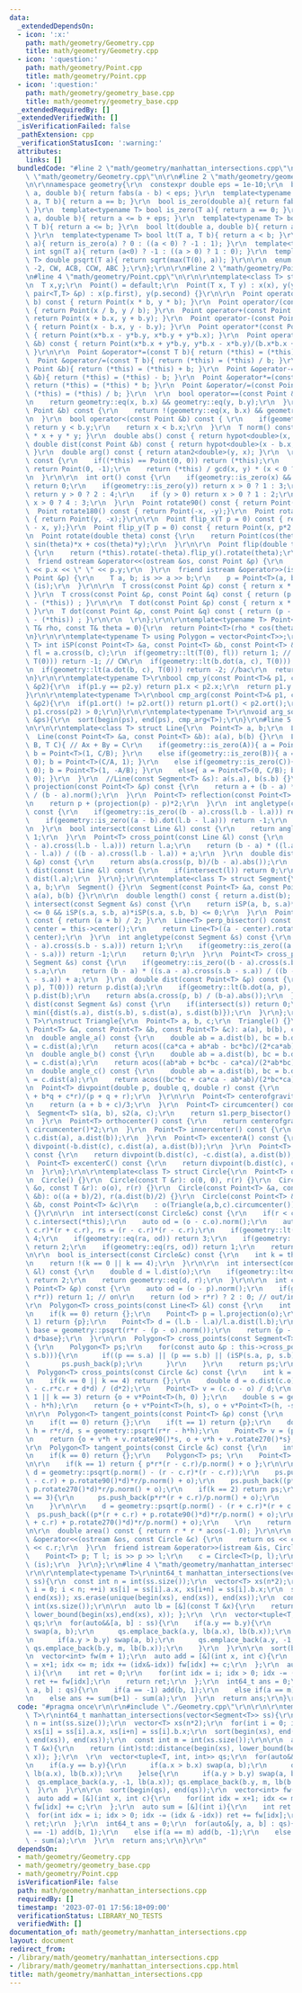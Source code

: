 ```yaml
---
data:
  _extendedDependsOn:
  - icon: ':x:'
    path: math/geometry/Geometry.cpp
    title: math/geometry/Geometry.cpp
  - icon: ':question:'
    path: math/geometry/Point.cpp
    title: math/geometry/Point.cpp
  - icon: ':question:'
    path: math/geometry/geometry_base.cpp
    title: math/geometry/geometry_base.cpp
  _extendedRequiredBy: []
  _extendedVerifiedWith: []
  _isVerificationFailed: false
  _pathExtension: cpp
  _verificationStatusIcon: ':warning:'
  attributes:
    links: []
  bundledCode: "#line 2 \"math/geometry/manhattan_intersections.cpp\"\n\r\n#line 2\
    \ \"math/geometry/Geometry.cpp\"\n\r\n#line 2 \"math/geometry/geometry_base.cpp\"\
    \n\r\nnamespace geometry{\r\n  constexpr double eps = 1e-10;\r\n  bool eq(double\
    \ a, double b){ return fabs(a - b) < eps; }\r\n  template<typename T>  bool eq(T\
    \ a, T b){ return a == b; }\r\n  bool is_zero(double a){ return fabs(a) < eps;\
    \ }\r\n  template<typename T> bool is_zero(T a){ return a == 0; }\r\n  bool le(double\
    \ a, double b){ return a <= b + eps; }\r\n  template<typename T> bool le(T a,\
    \ T b){ return a <= b; }\r\n  bool lt(double a, double b){ return a < b - eps;\
    \ }\r\n  template<typename T> bool lt(T a, T b){ return a < b; }\r\n  int sgn(double\
    \ a){ return is_zero(a) ? 0 : ((a < 0) ? -1 : 1); }\r\n  template<typename T>\
    \ int sgn(T a){ return (a<0) ? -1 : ((a > 0) ? 1 : 0); }\r\n  template<typename\
    \ T> double psqrt(T a){ return sqrt(max(T(0), a)); }\r\n\r\n  enum Dir{ BAC =\
    \ -2, CW, ACB, CCW, ABC };\r\n};\r\n\r\n#line 2 \"math/geometry/Point.cpp\"\n\r\
    \n#line 4 \"math/geometry/Point.cpp\"\n\r\n\r\ntemplate<class T> struct Point{\r\
    \n  T x,y;\r\n  Point() = default;\r\n  Point(T x, T y) : x(x), y(y) {}\r\n  Point(const\
    \ pair<T,T> &p) : x(p.first), y(p.second) {}\r\n\r\n  Point operator*(const T\
    \ b) const { return Point(x * b, y * b); }\r\n  Point operator/(const T b) const\
    \ { return Point(x / b, y / b); }\r\n  Point operator+(const Point &b) const {\
    \ return Point(x + b.x, y + b.y); }\r\n  Point operator-(const Point &b) const\
    \ { return Point(x - b.x, y - b.y); }\r\n  Point operator*(const Point &b) const\
    \ { return Point(x*b.x - y*b.y, x*b.y + y*b.x); }\r\n  Point operator/(const Point\
    \ &b) const { return Point(x*b.x + y*b.y, y*b.x - x*b.y)/(b.x*b.x + b.y*b.y);\
    \ }\r\n\r\n  Point &operator*=(const T b){ return (*this) = (*this) * b; }\r\n\
    \  Point &operator/=(const T b){ return (*this) = (*this) / b; }\r\n  Point &operator+=(const\
    \ Point &b){ return (*this) = (*this) + b; }\r\n  Point &operator-=(const Point\
    \ &b){ return (*this) = (*this) - b; }\r\n  Point &operator*=(const Point &b){\
    \ return (*this) = (*this) * b; }\r\n  Point &operator/=(const Point &b){ return\
    \ (*this) = (*this) / b; }\r\n  \r\n  bool operator==(const Point &b) const {\r\
    \n    return geometry::eq(x, b.x) && geometry::eq(y, b.y);\r\n  }\r\n  bool operator!=(const\
    \ Point &b) const {\r\n    return !(geometry::eq(x, b.x) && geometry::eq(y, b.y));\r\
    \n  }\r\n  bool operator<(const Point &b) const { \r\n    if(geometry::eq(x, b.x))\
    \ return y < b.y;\r\n    return x < b.x;\r\n  }\r\n  T norm() const { return x\
    \ * x + y * y; }\r\n  double abs() const { return hypot<double>(x, y); }\r\n \
    \ double dist(const Point &b) const { return hypot<double>(x - b.x, y - b.y);\
    \ }\r\n  double arg() const { return atan2<double>(y, x); }\r\n  \r\n  Point ArgVec()\
    \ const {\r\n    if((*this) == Point(0, 0)) return (*this);\r\n    if(geometry::is_zero(x))\
    \ return Point(0, -1);\r\n    return (*this) / gcd(x, y) * (x < 0 ? -1 : 1);\r\
    \n  }\r\n\r\n  int ort() const {\r\n    if(geometry::is_zero(x) && geometry::is_zero(y))\
    \ return 0;\r\n    if(geometry::is_zero(y)) return x > 0 ? 1 : 3;\r\n    if(geometry::is_zero(x))\
    \ return y > 0 ? 2 : 4;\r\n    if (y > 0) return x > 0 ? 1 : 2;\r\n    else return\
    \ x > 0 ? 4 : 3;\r\n  }\r\n  Point rotate90() const { return Point(-y, x);}\r\n\
    \  Point rotate180() const { return Point(-x, -y);}\r\n  Point rotate270() const\
    \ { return Point(y, -x);}\r\n\r\n  Point flip_x(T p = 0) const { return Point(p*2\
    \ - x, y);}\r\n  Point flip_y(T p = 0) const { return Point(x, p*2 - y);}\r\n\r\
    \n  Point rotate(double theta) const {\r\n    return Point(cos(theta)*x - sin(theta)*y,\
    \ sin(theta)*x + cos(theta)*y);\r\n  }\r\n\r\n  Point flip(double theta) const\
    \ {\r\n    return (*this).rotate(-theta).flip_y().rotate(theta);\r\n  }\r\n\r\n\
    \  friend ostream &operator<<(ostream &os, const Point &p) {\r\n    return os\
    \ << p.x << \" \" << p.y;\r\n  }\r\n  friend istream &operator>>(istream &is,\
    \ Point &p) {\r\n    T a, b; is >> a >> b;\r\n    p = Point<T>(a, b);\r\n    return\
    \ (is);\r\n  }\r\n\r\n  T cross(const Point &p) const { return x * p.y - y * p.x;\
    \ }\r\n  T cross(const Point &p, const Point &q) const { return (p - (*this)).cross(q\
    \ - (*this)) ; }\r\n\r\n  T dot(const Point &p) const { return x * p.x + y * p.y;\
    \ }\r\n  T dot(const Point &p, const Point &q) const { return (p - (*this)).dot(q\
    \ - (*this)) ; }\r\n\r\n  \r\n};\r\n\r\ntemplate<typename T> Point<T> Polar(const\
    \ T& rho, const T& theta = 0){\r\n  return Point<T>(rho * cos(theta), rho * sin(theta));\r\
    \n}\r\n\r\ntemplate<typename T> using Polygon = vector<Point<T>>;\r\n\r\ntemplate<class\
    \ T> int iSP(const Point<T> &a, const Point<T> &b, const Point<T> &c){\r\n  T\
    \ fl = a.cross(b, c);\r\n  if(geometry::lt(T(0), fl)) return 1; // CCW\r\n  if(geometry::lt(fl,\
    \ T(0))) return -1; // CW\r\n  if(geometry::lt(b.dot(a, c), T(0))) return 2; //abc\r\
    \n  if(geometry::lt(a.dot(b, c), T(0))) return -2; //bac\r\n  return 0; // acb\r\
    \n}\r\n\r\ntemplate<typename T>\r\nbool cmp_y(const Point<T>& p1, const Point<T>\
    \ &p2){\r\n  if(p1.y == p2.y) return p1.x < p2.x;\r\n  return p1.y < p2.y;\r\n\
    }\r\n\r\ntemplate<typename T>\r\nbool cmp_arg(const Point<T>& p1, const Point<T>\
    \ &p2){\r\n  if(p1.ort() != p2.ort()) return p1.ort() < p2.ort();\r\n  return\
    \ p1.cross(p2) > 0;\r\n}\r\n\r\ntemplate<typename T>\r\nvoid arg_sort(Polygon<T>\
    \ &ps){\r\n  sort(begin(ps), end(ps), cmp_arg<T>);\r\n}\r\n#line 5 \"math/geometry/Geometry.cpp\"\
    \n\r\n\r\ntemplate<class T> struct Line{\r\n  Point<T> a, b;\r\n  Line() {}\r\n\
    \  Line(const Point<T> &a, const Point<T> &b): a(a), b(b) {}\r\n  Line(T A, T\
    \ B, T C){ // Ax + By = C\r\n    if(geometry::is_zero(A)){ a = Point<T>(0, C/B);\
    \ b = Point<T>(1, C/B); }\r\n    else if(geometry::is_zero(B)){ a = Point<T>(C/A,\
    \ 0); b = Point<T>(C/A, 1); }\r\n    else if(geometry::is_zero(C)){ a = Point<T>(0,\
    \ 0); b = Point<T>(1, -A/B); }\r\n    else{ a = Point<T>(0, C/B); b = Point<T>(C/A,\
    \ 0); }\r\n  }\r\n  //Line(const Segment<T> &s): a(s.a), b(s.b) {}\r\n  Point<T>\
    \ projection(const Point<T> &p) const {\r\n    return a + (b - a) * a.dot(p, b)\
    \ / (b - a).norm();\r\n  }\r\n  Point<T> reflection(const Point<T> &p) const {\r\
    \n    return p + (projection(p) - p)*2;\r\n  }\r\n  int angletype(const Line &l)\
    \ const {\r\n    if(geometry::is_zero((b - a).cross(l.b - l.a))) return 1;\r\n\
    \    if(geometry::is_zero((a - b).dot(l.b - l.a))) return -1;\r\n    return 0;\r\
    \n  }\r\n  bool intersect(const Line &l) const {\r\n    return angletype(l) !=\
    \ 1;\r\n  }\r\n  Point<T> cross_point(const Line &l) const {\r\n    if(geometry::is_zero((b\
    \ - a).cross(l.b - l.a))) return l.a;\r\n    return (b - a) * ((l.a - a).cross(l.b\
    \ - l.a)) / ((b - a).cross(l.b - l.a)) + a;\r\n  }\r\n  double dist(const Point<T>\
    \ &p) const {\r\n    return abs(a.cross(p, b)/(b - a).abs());\r\n  }\r\n  double\
    \ dist(const Line &l) const {\r\n    if(intersect(l)) return 0;\r\n    return\
    \ dist(l.a);\r\n  }\r\n};\r\n\r\ntemplate<class T> struct Segment{\r\n  Point<T>\
    \ a, b;\r\n  Segment() {}\r\n  Segment(const Point<T> &a, const Point<T> &b):\
    \ a(a), b(b) {}\r\n\r\n  double length() const { return a.dist(b); }\r\n  bool\
    \ intersect(const Segment &s) const {\r\n    return iSP(a, b, s.a)*iSP(a, b, s.b)\
    \ <= 0 && iSP(s.a, s.b, a)*iSP(s.a, s.b, b) <= 0;\r\n  }\r\n  Point<T> center()\
    \ const { return (a + b) / 2; }\r\n  Line<T> perp_bisector() const {\r\n    Point<T>\
    \ center = this->center();\r\n    return Line<T>((a - center).rotate90() + center,\
    \ center);\r\n  }\r\n  int angletype(const Segment &s) const {\r\n    if(geometry::is_zero((b\
    \ - a).cross(s.b - s.a))) return 1;\r\n    if(geometry::is_zero((a - b).dot(s.b\
    \ - s.a))) return -1;\r\n    return 0;\r\n  }\r\n  Point<T> cross_point(const\
    \ Segment &s) const {\r\n    if(geometry::is_zero((b - a).cross(s.b - s.a))) return\
    \ s.a;\r\n    return (b - a) * ((s.a - a).cross(s.b - s.a)) / ((b - a).cross(s.b\
    \ - s.a)) + a;\r\n  }\r\n  double dist(const Point<T> &p) const {\r\n    if(geometry::lt(a.dot(b,\
    \ p), T(0))) return p.dist(a);\r\n    if(geometry::lt(b.dot(a, p), T(0))) return\
    \ p.dist(b);\r\n    return abs(a.cross(p, b) / (b-a).abs());\r\n  }\r\n  double\
    \ dist(const Segment &s) const {\r\n    if(intersect(s)) return 0;\r\n    return\
    \ min({dist(s.a), dist(s.b), s.dist(a), s.dist(b)});\r\n  }\r\n};\r\n\r\ntemplate<typename\
    \ T>\r\nstruct Triangle{\r\n  Point<T> a, b, c;\r\n  Triangle() {}\r\n  Triangle(const\
    \ Point<T> &a, const Point<T> &b, const Point<T> &c): a(a), b(b), c(c){}\r\n\r\
    \n  double angle_a() const {\r\n    double ab = a.dist(b), bc = b.dist(c), ca\
    \ = c.dist(a);\r\n    return acos((ca*ca + ab*ab - bc*bc)/(2*ca*ab));\r\n  }\r\
    \n  double angle_b() const {\r\n    double ab = a.dist(b), bc = b.dist(c), ca\
    \ = c.dist(a);\r\n    return acos((ab*ab + bc*bc - ca*ca)/(2*ab*bc));\r\n  }\r\
    \n  double angle_c() const {\r\n    double ab = a.dist(b), bc = b.dist(c), ca\
    \ = c.dist(a);\r\n    return acos((bc*bc + ca*ca - ab*ab)/(2*bc*ca));\r\n  }\r\
    \n  Point<T> divpoint(double p, double q, double r) const {\r\n    return (a*p\
    \ + b*q + c*r)/(p + q + r);\r\n  }\r\n\r\n  Point<T> centerofgravity() const {\r\
    \n    return (a + b + c)/3;\r\n  }\r\n  Point<T> circumcenter() const {\r\n  \
    \  Segment<T> s1(a, b), s2(a, c);\r\n    return s1.perp_bisector().cross_point(s2.perp_bisector());\r\
    \n  }\r\n  Point<T> orthocenter() const {\r\n    return centerofgravity()*3 -\
    \ circumcenter()*2;\r\n  }\r\n  Point<T> innercenter() const {\r\n    return divpoint(b.dist(c),\
    \ c.dist(a), a.dist(b));\r\n  }\r\n  Point<T> excenterA() const {\r\n    return\
    \ divpoint(-b.dist(c), c.dist(a), a.dist(b));\r\n  }\r\n  Point<T> excenterB()\
    \ const {\r\n    return divpoint(b.dist(c), -c.dist(a), a.dist(b));\r\n  }\r\n\
    \  Point<T> excenterC() const {\r\n    return divpoint(b.dist(c), c.dist(a), -a.dist(b));\r\
    \n  }\r\n};\r\n\r\ntemplate<class T> struct Circle{\r\n  Point<T> o;\r\n  T r;\r\
    \n  Circle() {}\r\n  Circle(const T &r): o(0, 0), r(r) {}\r\n  Circle(const Point<T>\
    \ &o, const T &r): o(o), r(r) {}\r\n  Circle(const Point<T> &a, const Point<T>\
    \ &b): o((a + b)/2), r(a.dist(b)/2) {}\r\n  Circle(const Point<T> &a, const Point<T>\
    \ &b, const Point<T> &c)\r\n    : o(Triangle(a,b,c).circumcenter()), r(o.dist(a))\
    \ {}\r\n\r\n  int intersect(const Circle&c) const {\r\n    if(r < c.r) return\
    \ c.intersect(*this);\r\n    auto od = (o - c.o).norm();\r\n    auto ra = (r +\
    \ c.r)*(r + c.r), rs = (r - c.r)*(r - c.r);\r\n    if(geometry::lt(ra, od)) return\
    \ 4;\r\n    if(geometry::eq(ra, od)) return 3;\r\n    if(geometry::lt(rs, od))\
    \ return 2;\r\n    if(geometry::eq(rs, od)) return 1;\r\n    return 0;\r\n  }\r\
    \n\r\n  bool is_intersect(const Circle&c) const {\r\n    int k = this->intersect(c);\r\
    \n    return !(k == 0 || k == 4);\r\n  }\r\n\r\n  int intersect(const Line<T>\
    \ &l) const {\r\n    double d = l.dist(o);\r\n    if(geometry::lt<double>(d, r))\
    \ return 2;\r\n    return geometry::eq(d, r);\r\n  }\r\n\r\n  int contains(const\
    \ Point<T> &p) const {\r\n    auto od = (o - p).norm();\r\n    if(geometry::eq(od,\
    \ r*r)) return 1; // on\r\n    return (od > r*r) ? 2 : 0; // out/in\r\n  }\r\n\
    \r\n  Polygon<T> cross_points(const Line<T> &l) const {\r\n    int k = this->intersect(l);\r\
    \n    if(k == 0) return {};\r\n    Point<T> p = l.projection(o);\r\n    if(k ==\
    \ 1) return {p};\r\n    Point<T> d = (l.b - l.a)/l.a.dist(l.b);\r\n    double\
    \ base = geometry::psqrt(r*r - (p - o).norm());\r\n    return {p - d*base, p +\
    \ d*base};\r\n  }\r\n\r\n  Polygon<T> cross_points(const Segment<T> &s) const\
    \ {\r\n    Polygon<T> ps;\r\n    for(const auto &p : this->cross_points(Line<T>(s.a,\
    \ s.b))){\r\n      if((p == s.a) || (p == s.b) || (iSP(s.a, p, s.b) == 2)){\r\n\
    \        ps.push_back(p);\r\n      }\r\n    }\r\n    return ps;\r\n  }\r\n\r\n\
    \  Polygon<T> cross_points(const Circle &c) const {\r\n    int k = this->intersect(c);\r\
    \n    if(k == 0 || k == 4) return {};\r\n    double d = o.dist(c.o), h = (r*r\
    \ - c.r*c.r + d*d) / (d*2);\r\n    Point<T> v = (c.o - o) / d;\r\n    if(k ==\
    \ 1 || k == 3) return {o + v*Point<T>(h, 0) };\r\n    double s = geometry::psqrt(r*r\
    \ - h*h);\r\n    return {o + v*Point<T>(h, s), o + v*Point<T>(h, -s) };\r\n  }\r\
    \n\r\n  Polygon<T> tangent_points(const Point<T> &p) const {\r\n    int t = this->contains(p);\r\
    \n    if(t == 0) return {};\r\n    if(t == 1) return {p};\r\n    double d = p.dist(o),\
    \ h = r*r/d, s = geometry::psqrt(r*r - h*h);\r\n    Point<T> v = (p - o) / d;\r\
    \n    return {o + v*h + v.rotate90()*s, o + v*h + v.rotate270()*s};\r\n  }\r\n\
    \r\n  Polygon<T> tangent_points(const Circle &c) const {\r\n    int k = this->intersect(c);\r\
    \n    if(k == 0) return {};\r\n    Polygon<T> ps; \r\n    Point<T> p = c.o - o;\r\
    \n\r\n    if(k == 1) return { p*r*(r - c.r)/p.norm() + o };\r\n\r\n    double\
    \ d = geometry::psqrt(p.norm() - (r - c.r)*(r - c.r));\r\n    ps.push_back((p*(r\
    \ - c.r) + p.rotate90()*d)*r/p.norm() + o);\r\n    ps.push_back((p*(r - c.r) +\
    \ p.rotate270()*d)*r/p.norm() + o);\r\n    if(k == 2) return ps;\r\n\r\n    if(k\
    \ == 3){\r\n      ps.push_back(p*r*(r + c.r)/p.norm() + o);\r\n      return ps;\r\
    \n    }\r\n\r\n    d = geometry::psqrt(p.norm() - (r + c.r)*(r + c.r));\r\n  \
    \  ps.push_back((p*(r + c.r) + p.rotate90()*d)*r/p.norm() + o);\r\n    ps.push_back((p*(r\
    \ + c.r) + p.rotate270()*d)*r/p.norm() + o);\r\n    \r\n    return ps;\r\n  }\r\
    \n\r\n  double area() const { return r * r * acos(-1.0); }\r\n\r\n  friend ostream\
    \ &operator<<(ostream &os, const Circle &c) {\r\n    return os << c.o << \" \"\
    \ << c.r;\r\n  }\r\n  friend istream &operator>>(istream &is, Circle &c) {\r\n\
    \    Point<T> p; T l; is >> p >> l;\r\n    c = Circle<T>(p, l);\r\n    return\
    \ (is);\r\n  }\r\n};\r\n#line 4 \"math/geometry/manhattan_intersections.cpp\"\n\
    \r\n\r\ntemplate<typename T>\r\nint64_t manhattan_intersections(vector<Segment<T>>\
    \ ss){\r\n  const int n = int(ss.size());\r\n  vector<T> xs(n*2);\r\n  for(int\
    \ i = 0; i < n; ++i) xs[i] = ss[i].a.x, xs[i+n] = ss[i].b.x;\r\n  sort(begin(xs),\
    \ end(xs)); xs.erase(unique(begin(xs), end(xs)), end(xs));\r\n  const int m =\
    \ int(xs.size());\r\n\r\n  auto lb = [&](const T &x){\r\n    return (int)std::distance(begin(xs),\
    \ lower_bound(begin(xs),end(xs), x)); };\r\n  \r\n  vector<tuple<T, int, int>>\
    \ qs;\r\n  for(auto&&[a, b] : ss){\r\n    if(a.y == b.y){\r\n      if(a.x > b.x)\
    \ swap(a, b);\r\n      qs.emplace_back(a.y, lb(a.x), lb(b.x));\r\n    }else{\r\
    \n      if(a.y > b.y) swap(a, b);\r\n      qs.emplace_back(a.y, -1, lb(a.x));\
    \ qs.emplace_back(b.y, m, lb(b.x));\r\n    }\r\n  }\r\n\r\n  sort(begin(qs), end(qs));\r\
    \n  vector<int> fw(m + 1);\r\n  auto add = [&](int x, int c){\r\n    for(int idx\
    \ = x+1; idx <= m; idx += (idx&-idx)) fw[idx] += c;\r\n  };\r\n  auto sum = [&](int\
    \ i){\r\n    int ret = 0;\r\n    for(int idx = i; idx > 0; idx -= (idx & -idx))\
    \ ret += fw[idx];\r\n    return ret;\r\n  };\r\n  int64_t ans = 0;\r\n  for(auto&[y,\
    \ a, b] : qs){\r\n    if(a == -1) add(b, 1);\r\n    else if(a == m) add(b, -1);\r\
    \n    else ans += sum(b+1) - sum(a);\r\n  }\r\n  return ans;\r\n}\r\n"
  code: "#pragma once\r\n\r\n#include \"./Geometry.cpp\"\r\n\r\n\r\ntemplate<typename\
    \ T>\r\nint64_t manhattan_intersections(vector<Segment<T>> ss){\r\n  const int\
    \ n = int(ss.size());\r\n  vector<T> xs(n*2);\r\n  for(int i = 0; i < n; ++i)\
    \ xs[i] = ss[i].a.x, xs[i+n] = ss[i].b.x;\r\n  sort(begin(xs), end(xs)); xs.erase(unique(begin(xs),\
    \ end(xs)), end(xs));\r\n  const int m = int(xs.size());\r\n\r\n  auto lb = [&](const\
    \ T &x){\r\n    return (int)std::distance(begin(xs), lower_bound(begin(xs),end(xs),\
    \ x)); };\r\n  \r\n  vector<tuple<T, int, int>> qs;\r\n  for(auto&&[a, b] : ss){\r\
    \n    if(a.y == b.y){\r\n      if(a.x > b.x) swap(a, b);\r\n      qs.emplace_back(a.y,\
    \ lb(a.x), lb(b.x));\r\n    }else{\r\n      if(a.y > b.y) swap(a, b);\r\n    \
    \  qs.emplace_back(a.y, -1, lb(a.x)); qs.emplace_back(b.y, m, lb(b.x));\r\n  \
    \  }\r\n  }\r\n\r\n  sort(begin(qs), end(qs));\r\n  vector<int> fw(m + 1);\r\n\
    \  auto add = [&](int x, int c){\r\n    for(int idx = x+1; idx <= m; idx += (idx&-idx))\
    \ fw[idx] += c;\r\n  };\r\n  auto sum = [&](int i){\r\n    int ret = 0;\r\n  \
    \  for(int idx = i; idx > 0; idx -= (idx & -idx)) ret += fw[idx];\r\n    return\
    \ ret;\r\n  };\r\n  int64_t ans = 0;\r\n  for(auto&[y, a, b] : qs){\r\n    if(a\
    \ == -1) add(b, 1);\r\n    else if(a == m) add(b, -1);\r\n    else ans += sum(b+1)\
    \ - sum(a);\r\n  }\r\n  return ans;\r\n}\r\n"
  dependsOn:
  - math/geometry/Geometry.cpp
  - math/geometry/geometry_base.cpp
  - math/geometry/Point.cpp
  isVerificationFile: false
  path: math/geometry/manhattan_intersections.cpp
  requiredBy: []
  timestamp: '2023-07-01 17:56:18+09:00'
  verificationStatus: LIBRARY_NO_TESTS
  verifiedWith: []
documentation_of: math/geometry/manhattan_intersections.cpp
layout: document
redirect_from:
- /library/math/geometry/manhattan_intersections.cpp
- /library/math/geometry/manhattan_intersections.cpp.html
title: math/geometry/manhattan_intersections.cpp
---
```

